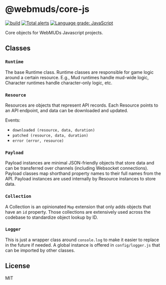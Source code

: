 # @webmuds/core-js

[![build](https://github.com/webmuds/core-js/actions/workflows/node.js.yml/badge.svg)](https://github.com/webmuds/core-js/actions/workflows/node.js.yml) [![Total alerts](https://img.shields.io/lgtm/alerts/g/webmuds/core-js.svg)](https://lgtm.com/projects/g/webmuds/core-js/alerts/) [![Language grade: JavaScript](https://img.shields.io/lgtm/grade/javascript/g/webmuds/core-js.svg)](https://lgtm.com/projects/g/webmuds/core-js/context:javascript)

Core objects for WebMUDs Javascript projects.

## Classes

### `Runtime`

The base Runtime class. Runtime classes are responsible for game logic around a certain resource. E.g., Mud runtimes handle mud-wide logic, Character runtimes handle character-only logic, etc.

### `Resource`

Resources are objects that represent API records. Each Resource points to an API endpoint, and data can be downloaded and updated.

Events: 

* `downloaded (resource, data, duration)`
* `patched (resource, data, duration)`
* `error (error, resource)`

### `Payload`

Payload instances are minimal JSON-friendly objects that store data and can be transferred over channels (including Websocket connections). Payload classes map shorthand property names to their full names from the API. Payload instances are used internally by Resource instances to store data.

### `Collection`

A Collection is an opinionated `Map` extension that only adds objects that have an `id` property. Those collections are extensively used across the codebase to standardize object lookup by ID.

### `Logger`

This is just a wrapper class around `console.log` to make it easier to replace in the future if needed. A global instance is offered in `config/logger.js` that can be imported by other classes.

## License

MIT
